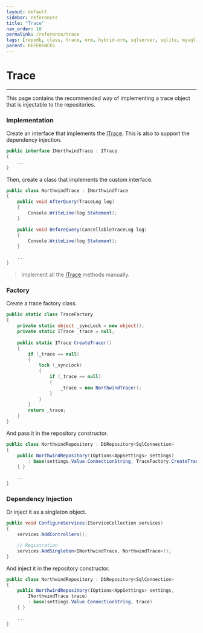```yaml
---
layout: default
sidebar: references
title: "Trace"
nav_order: 10
permalink: /reference/trace
tags: [repodb, class, trace, orm, hybrid-orm, sqlserver, sqlite, mysql, postgresql]
parent: REFERENCES
---
```


# Trace

---

This page contains the recommended way of implementing a trace object that is injectable to the repositories.

### Implementation

Create an interface that implements the [ITrace](/interface/itrace). This is also to support the dependency injection.

```csharp
public interface INorthwindTrace : ITrace
{
    ...
}
```

Then, create a class that implements the custom interface.

```csharp
public class NorthwindTrace : INorthwindTrace
{
    public void AfterQuery(TraceLog log)
    {
        Console.WriteLine(log.Statement);
    }

    public void BeforeQuery(CancellableTraceLog log)
    {
        Console.WriteLine(log.Statement);
    }

    ...
}
```

> Implement all the [ITrace](/interface/itrace) methods manually.

### Factory

Create a trace factory class.

```csharp
public static class TraceFactory
{
    private static object _syncLock = new object();
    private static ITrace _trace = null;
    
    public static ITrace CreateTracer()
    {
        if (_trace == null)
        {
            lock (_syncLock)
            {
                if (_trace == null)
                {
                    _trace = new NorthwindTrace();
                }
            }
        }
        return _trace;
    }
}
```

And pass it in the repository constructor.

```csharp
public class NorthwindRepository : DbRepository<SqlConnection>
{
    public NorthwindRepository(IOptions<AppSettings> settings)
        : base(settings.Value.ConnectionString, TraceFactory.CreateTracer())
    { }

    ...
}
```

### Dependency Injection

Or inject it as a singleton object.

```csharp
public void ConfigureServices(IServiceCollection services)
{
    services.AddControllers();

    // Registration
    services.AddSingleton<INorthwindTrace, NorthwindTrace>();
}
```

And inject it in the repository constructor.

```csharp
public class NorthwindRepository : DbRepository<SqlConnection>
{
    public NorthwindRepository(IOptions<AppSettings> settings,
        INorthwindTrace trace)
        : base(settings.Value.ConnectionString, trace)
    { }

    ...
}
```